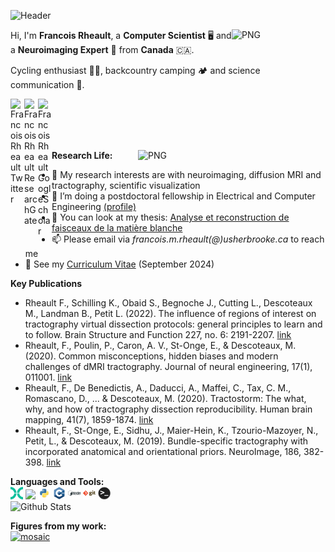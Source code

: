 ![Header](https://user-images.githubusercontent.com/10820351/169142909-063e475d-793d-4352-8248-68ca67eeb1b2.png)

  <img align="right" alt="PNG" src="https://i.ibb.co/7tTTBbN/Francois-Rheault-Ude-S.jpg" width="150"/>

Hi, I'm **Francois Rheault**, a **Computer Scientist** 🖥️ and a **Neuroimaging Expert** 🧠 from **Canada** 🇨🇦.

Cycling enthusiast 🚴‍♂️, backcountry camping 🏕️ and science communication 🔬.

<a href="https://twitter.com/FrancoisRheault">
  <img align="left" alt="Francois Rheault Twitter" width="22px" src="https://cdn.jsdelivr.net/npm/simple-icons@v3/icons/twitter.svg" />
</a>
<a href="https://www.researchgate.net/profile/Francois-Rheault">
  <img align="left" alt="Francois Rheault ResearchGate" width="22px" src="https://cdn.jsdelivr.net/npm/simple-icons@3.1.0/icons/researchgate.svg" />
</a>
<a href="https://scholar.google.com/citations?user=IWMMMGsAAAAJ&hl=en">
  <img align="left" alt="Francois Rheault GoogleScholar" width="22px" src="https://cdn.jsdelivr.net/npm/simple-icons@3.1.0/icons/googlescholar.svg" />
</a>

<br />
<br />  
<br />
<br />

**Research Life:**
  <img align="right" alt="PNG" src="https://i.ibb.co/chpmZn4/Screenshot-from-2021-09-21-17-56-17.png" width="300" >
- 🧲 My research interests are with neuroimaging, diffusion MRI and tractography, scientific visualization
- 💼 I’m doing a postdoctoral fellowship in Electrical and Computer Engineering [(profile)](https://www.vanderbilt.edu/vise/visepeople/francois-rheault/)
- 📜 You can look at my thesis: [Analyse et reconstruction de faisceaux de la matière blanche](https://savoirs.usherbrooke.ca/handle/11143/17255)
- 📫 Please email via *francois.m.rheault(@)usherbrooke.ca* to reach me
- 📝 See my [Curriculum Vitae](https://drive.google.com/file/d/1QMkmDpPJNnzZ7ZfNnn_0uUDFEKIenriq/view?usp=sharing) (September 2024)

**Key Publications**
- Rheault F., Schilling K., Obaid S., Begnoche J., Cutting L., Descoteaux M., Landman B., Petit L. (2022). The influence of regions of interest on tractography virtual dissection protocols: general principles to learn and to follow. Brain Structure and Function 227, no. 6: 2191-2207. [link](https://link.springer.com/article/10.1007/s00429-022-02518-6)
- Rheault, F., Poulin, P., Caron, A. V., St-Onge, E., & Descoteaux, M. (2020). Common misconceptions, hidden biases and modern challenges of dMRI tractography. Journal of neural engineering, 17(1), 011001. [link](https://iopscience.iop.org/article/10.1088/1741-2552/ab6aad/meta)
- Rheault, F., De Benedictis, A., Daducci, A., Maffei, C., Tax, C. M., Romascano, D., ... & Descoteaux, M. (2020). Tractostorm: The what, why, and how of tractography dissection reproducibility. Human brain mapping, 41(7), 1859-1874. [link](https://onlinelibrary.wiley.com/doi/full/10.1002/hbm.24917)
- Rheault, F., St-Onge, E., Sidhu, J., Maier-Hein, K., Tzourio-Mazoyer, N., Petit, L., & Descoteaux, M. (2019). Bundle-specific tractography with incorporated anatomical and orientational priors. NeuroImage, 186, 382-398. [link](https://www.sciencedirect.com/science/article/abs/pii/S1053811918320883)

**Languages and Tools:**  
<code><img height="20" src="https://github.com/nextflow-io/trademark/blob/master/nextflow-icon.png?raw=true"></code>
<code><img height="20" src="https://sylabs.io/assets/svg/singularity-logo.svg"></code>
<code><img height="20" src="https://raw.githubusercontent.com/github/explore/80688e429a7d4ef2fca1e82350fe8e3517d3494d/topics/python/python.png"></code>
<code><img height="20" src="https://raw.githubusercontent.com/github/explore/80688e429a7d4ef2fca1e82350fe8e3517d3494d/topics/cpp/cpp.png"></code>
<code><img height="20" src="https://raw.githubusercontent.com/github/explore/80688e429a7d4ef2fca1e82350fe8e3517d3494d/topics/bash/bash.png"></code>
<code><img height="20" src="https://raw.githubusercontent.com/github/explore/80688e429a7d4ef2fca1e82350fe8e3517d3494d/topics/git/git.png"></code>
<code><img height="20" src="https://raw.githubusercontent.com/github/explore/80688e429a7d4ef2fca1e82350fe8e3517d3494d/topics/terminal/terminal.png"></code>
<br />
![Github Stats](https://github-readme-stats.vercel.app/api?username=frheault&show_icons=true&hide_border=true)

**Figures from my work:**  
<a href="https://ibb.co/Yj7dq4Y"><img src="https://i.ibb.co/dK0pzs1/mosaic.png" alt="mosaic" border="0"></a>
